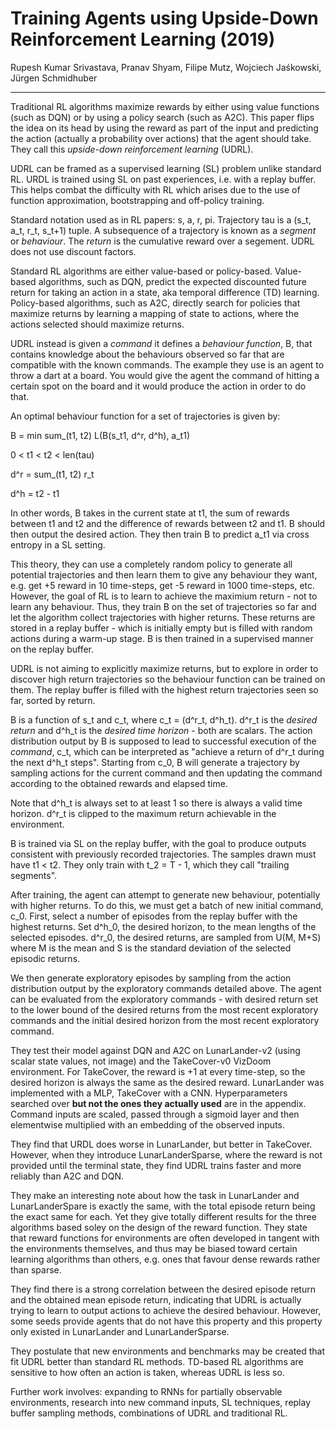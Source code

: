 # Training Agents using Upside-Down Reinforcement Learning (2019)

Rupesh Kumar Srivastava, Pranav Shyam, Filipe Mutz, Wojciech Jaśkowski, Jürgen Schmidhuber

---

Traditional RL algorithms maximize rewards by either using value functions (such as DQN) or by using a policy search (such as A2C). This paper flips the idea on its head by using the reward as part of the input and predicting the action (actually a probability over actions) that the agent should take. They call this *upside-down reinforcement learning* (UDRL). 

UDRL can be framed as a supervised learning (SL) problem unlike standard RL. URDL is trained using SL on past experiences, i.e. with a replay buffer. This helps combat the difficulty with RL which arises due to the use of function approximation, bootstrapping and off-policy training. 

Standard notation used as in RL papers: s, a, r, pi. Trajectory tau is a (s_t, a_t, r_t, s_t+1) tuple. A subsequence of a trajectory is known as a *segment* or *behaviour*. The *return* is the cumulative reward over a segement. UDRL does not use discount factors.

Standard RL algorithms are either value-based or policy-based. Value-based algorithms, such as DQN, predict the expected discounted future return for taking an action in a state, aka temporal difference (TD) learning. Policy-based algorithms, such as A2C, directly search for policies that maximize returns by learning a mapping of state to actions, where the actions selected should maximize returns.

UDRL instead is given a *command* it defines a *behaviour function*, B, that contains knowledge about the behaviours observed so far that are compatible with the known commands. The example they use is an agent to throw a dart at a board. You would give the agent the command of hitting a certain spot on the board and it would produce the action in order to do that.

An optimal behaviour function for a set of trajectories is given by:

B = min sum_(t1, t2) L(B(s_t1, d^r, d^h), a_t1)

0 < t1 < t2 < len(tau)

d^r = sum_(t1, t2) r_t

d^h = t2 - t1

In other words, B takes in the current state at t1, the sum of rewards between t1 and t2 and the difference of rewards between t2 and t1. B should then output the desired action. They then train B to predict a_t1 via cross entropy in a SL setting.

This theory, they can use a completely random policy to generate all potential trajectories and then learn them to give any behaviour they want, e.g. get +5 reward in 10 time-steps, get -5 reward in 1000 time-steps, etc. However, the goal of RL is to learn to achieve the maximium return - not to learn any behaviour. Thus, they train B on the set of trajectories so far and let the algorithm collect trajectories with higher returns. These returns are stored in a replay buffer - which is initially empty but is filled with random actions during a warm-up stage. B is then trained in a supervised manner on the replay buffer.

UDRL is not aiming to explicitly maximize returns, but to explore in order to discover high return trajectories so the behaviour function can be trained on them. The replay buffer is filled with the highest return trajectories seen so far, sorted by return.

B is a function of s_t and c_t, where c_t = (d^r_t, d^h_t). d^r_t is the *desired return* and d^h_t is the *desired time horizon* - both are scalars. The action distribution output by B is supposed to lead to successful execution of the *command*, c_t, which can be interpreted as "achieve a return of d^r_t during the next d^h_t steps". Starting from c_0, B will generate a trajectory by sampling actions for the current command and then updating the command according to the obtained rewards and elapsed time.

Note that d^h_t is always set to at least 1 so there is always a valid time horizon. d^r_t is clipped to the maximum return achievable in the environment. 

B is trained via SL on the replay buffer, with the goal to produce outputs consistent with previously recorded trajectories. The samples drawn must have t1 < t2. They only train with t_2 = T - 1, which they call "trailing segments".

After training, the agent can attempt to generate new behaviour, potentially with higher returns. To do this, we must get a batch of new initial command, c_0. First, select a number of episodes from the replay buffer with the highest returns. Set d^h_0, the desired horizon, to the mean lengths of the selected episodes. d^r_0, the desired returns, are sampled from U(M, M+S) where M is the mean and S is the standard deviation of the selected episodic returns.

We then generate exploratory episodes by sampling from the action distribution output by the exploratory commands detailed above. The agent can be evaluated from the exploratory commands - with desired return set to the lower bound of the desired returns from the most recent exploratory commands and the initial desired horizon from the most recent exploratory command.

They test their model against DQN and A2C on LunarLander-v2 (using scalar state values, not image) and the TakeCover-v0 VizDoom environment. For TakeCover, the reward is +1 at every time-step, so the desired horizon is always the same as the desired reward. LunarLander was implemented with a MLP, TakeCover with a CNN. Hyperparameters searched over **but not the ones they actually used** are in the appendix. Command inputs are scaled, passed through a sigmoid layer and then elementwise multiplied with an embedding of the observed inputs.

They find that URDL does worse in LunarLander, but better in TakeCover. However, when they introduce LunarLanderSparse, where the reward is not provided until the terminal state, they find UDRL trains faster and more reliably than A2C and DQN. 

They make an interesting note about how the task in LunarLander and LunarLanderSpare is exactly the same, with the total episode return being the exact same for each. Yet they give totally different results for the three algorithms based soley on the design of the reward function. They state that reward functions for environments are often developed in tangent with the environments themselves, and thus may be biased toward certain learning algorithms than others, e.g. ones that favour dense rewards rather than sparse.

They find there is a strong correlation between the desired episode return and the obtained mean episode return, indicating that UDRL is actually trying to learn to output actions to achieve the desired behaviour. However, some seeds provide agents that do not have this property and this property only existed in LunarLander and LunarLanderSparse.

They postulate that new environments and benchmarks may be created that fit UDRL better than standard RL methods. TD-based RL algorithms are sensitive to how often an action is taken, whereas UDRL is less so.

Further work involves: expanding to RNNs for partially observable environments, research into new command inputs, SL techniques, replay buffer sampling methods, combinations of UDRL and traditional RL.